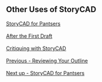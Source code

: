 ## Other Uses of StoryCAD ##
[StoryCAD for Pantsers](StoryCAD_for_Pantsers.md) <br/><br/>
[After the First Draft](After_the_First_Draft.md) <br/><br/>
[Critiquing with StoryCAD](Critiquing_with_StoryCAD.md) <br/><br/>
[Previous - Reviewing Your Outline](Reviewing_Your_Outline.md) <br/><br/>
[Next up - StoryCAD for Pantsers](StoryCAD_for_Pantsers.md)
